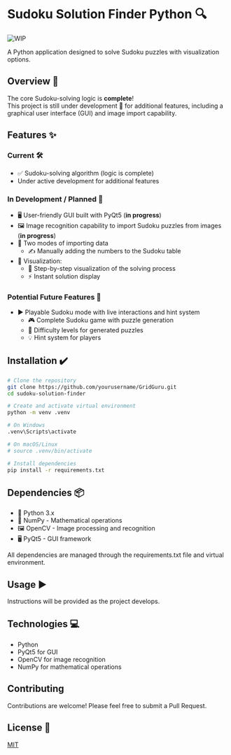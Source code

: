 # Sudoku Solution Finder Python 🔍

![WIP](https://img.shields.io/badge/status-work--in--progress-yellow)

A Python application designed to solve Sudoku puzzles with visualization options.

## Overview 📝

The core Sudoku-solving logic is **complete**!  
This project is still under development 🚧 for additional features, including a graphical user interface (GUI) and image import capability.

## Features ✨

### Current 🛠️

- ✅ Sudoku-solving algorithm (logic is complete)
- Under active development for additional features

### In Development / Planned 🤔

- 🖥️ User-friendly GUI built with PyQt5 (**in progress**)
- 🖼️ Image recognition capability to import Sudoku puzzles from images (**in progress**)
- 📝 Two modes of importing data
  - ✍️ Manually adding the numbers to the Sudoku table
- 🧩 Visualization:
  - 👣 Step-by-step visualization of the solving process
  - ⚡ Instant solution display

### Potential Future Features 🚀

- ▶️ Playable Sudoku mode with live interactions and hint system
  - 🎮 Complete Sudoku game with puzzle generation
  - 🧠 Difficulty levels for generated puzzles
  - 💡 Hint system for players

## Installation ✔️

```bash
# Clone the repository
git clone https://github.com/yourusername/GridGuru.git
cd sudoku-solution-finder

# Create and activate virtual environment
python -m venv .venv

# On Windows
.venv\Scripts\activate

# On macOS/Linux
# source .venv/bin/activate

# Install dependencies
pip install -r requirements.txt
```

## Dependencies 📦

- 🐍 Python 3.x
- 🔢 NumPy - Mathematical operations
- 🖼️ OpenCV - Image processing and recognition
- 🖥️ PyQt5 - GUI framework

All dependencies are managed through the requirements.txt file and virtual environment.

## Usage ▶️

Instructions will be provided as the project develops.

## Technologies 💻

- Python
- PyQt5 for GUI
- OpenCV for image recognition
- NumPy for mathematical operations

## Contributing

Contributions are welcome! Please feel free to submit a Pull Request.

## License 📃

[MIT](LICENSE)
